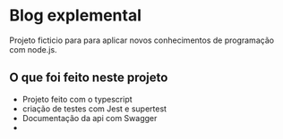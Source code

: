 # Blog explemental

Projeto ficticio para para aplicar novos conhecimentos de programação com node.js.

## O que foi feito neste projeto
- Projeto feito com o typescript
- criação de testes com Jest e supertest
- Documentação da api com Swagger
- 
